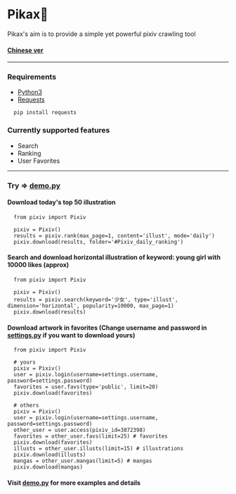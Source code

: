 # Pikax:unicorn:
Pikax's aim is to provide a simple yet powerful pixiv crawling tool
#### [Chinese ver](https://github.com/Redcxx/Pixiv-Crawler/blob/master/README.md)
---
### Requirements
- [Python3](https://www.python.org/downloads/)
- [Requests](https://2.python-requests.org/en/master/)
```
  pip install requests
```
### Currently supported features
- Search
- Ranking
- User Favorites
---
### Try => [demo.py](https://github.com/Redcxx/Pixiv-Crawler/blob/master/demo.py)
#### Download today's top 50 illustration
```
  from pixiv import Pixiv
  
  pixiv = Pixiv()
  results = pixiv.rank(max_page=1, content='illust', mode='daily')
  pixiv.download(results, folder='#Pixiv_daily_ranking')
```
#### Search and download horizontal illustration of keyword: young girl with 10000 likes (approx)
```
  from pixiv import Pixiv

  pixiv = Pixiv()
  results = pixiv.search(keyword='少女', type='illust', dimension='horizontal', popularity=10000, max_page=1)
  pixiv.download(results)
```
#### Download artwork in favorites (Change username and password in [settings.py](https://github.com/Redcxx/Pixiv-Crawler/blob/master/settings.py) if you want to download yours)
```
  from pixiv import Pixiv

  # yours
  pixiv = Pixiv()
  user = pixiv.login(username=settings.username, password=settings.password)
  favorites = user.favs(type='public', limit=20)
  pixiv.download(favorites)

  # others
  pixiv = Pixiv()
  user = pixiv.login(username=settings.username, password=settings.password)
  other_user = user.access(pixiv_id=3872398)
  favorites = other_user.favs(limit=25) # favorites
  pixiv.download(favorites)
  illusts = other_user.illusts(limit=15) # illustrations
  pixiv.download(illusts)
  mangas = other_user.mangas(limit=5) # mangas
  pixiv.download(mangas)
```
#### Visit [demo.py](https://github.com/Redcxx/Pixiv-Crawler/blob/master/demo.py) for more examples and details

